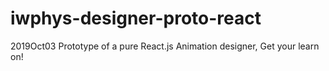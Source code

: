 # iwphys-designer-proto-react
2019Oct03 Prototype of a pure React.js Animation designer, Get your learn on!
